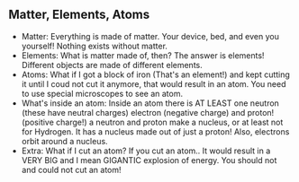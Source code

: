 ## Matter, Elements, Atoms
- Matter: Everything is made of matter. Your device, bed, and even you yourself! Nothing exists without matter.
- Elements: What is matter made of, then? The answer is elements! Different objects are made of different elements.
- Atoms: What if I got a block of iron (That's an element!) and kept cutting it until I coud not cut it anymore, that would result in an atom. You need to use special microscopes to see an atom.
- What's inside an atom: Inside an atom there is AT LEAST one neutron (these have neutral charges) electron (negative charge) and proton! (positive charge!) a neutron and proton make a nucleus, or at least not for Hydrogen. It has a nucleus made out of just a proton! Also, electrons orbit around a nucleus.
- Extra: What if I cut an atom? If you cut an atom.. It would result in a VERY BIG and I mean GIGANTIC explosion of energy. You should not and could not cut an atom!

